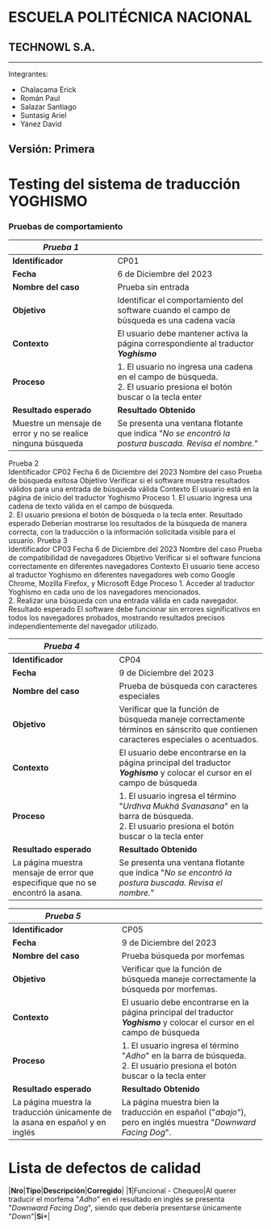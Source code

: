 # ESCUELA POLITÉCNICA NACIONAL
## TECHNOWL S.A.

---
Integrantes: 
- Chalacama Erick
- Román Paul
- Salazar Santiago
- Suntasig Ariel
- Yánez David

Versión: Primera
---
# Testing del sistema de traducción YOGHISMO

### Pruebas de comportamiento

|***Prueba 1***||
|-|-|
|**Identificador**|CP01|
|**Fecha**|6 de Diciembre del 2023|
|**Nombre del caso**|Prueba sin entrada|
|**Objetivo**|Identificar el comportamiento del software cuando el campo de búsqueda es una cadena vacía|
|**Contexto**|El usuario debe mantener activa la página correspondiente al traductor ***Yoghismo***|
|**Proceso**|1. El usuario no ingresa una cadena en el campo de búsqueda. <br/> 2. El usuario presiona el botón buscar o la tecla enter|
|**Resultado esperado**|**Resultado Obtenido**|
|Muestre un mensaje de error y no se realice ninguna búsqueda|Se presenta una ventana flotante que indica "*No se encontró la postura buscada. Revisa el nombre.*"|


Prueba 2	
Identificador	CP02
Fecha	6 de Diciembre del 2023
Nombre del caso	Prueba de búsqueda exitosa
Objetivo	Verificar si el software muestra resultados válidos para una entrada de búsqueda válida
Contexto	El usuario está en la página de inicio del traductor Yoghismo
Proceso	1. El usuario ingresa una cadena de texto válida en el campo de búsqueda. <br/> 2. El usuario presiona el botón de búsqueda o la tecla enter.
Resultado esperado	Deberían mostrarse los resultados de la búsqueda de manera correcta, con la traducción o la información solicitada visible para el usuario.
Prueba 3	
Identificador	CP03
Fecha	6 de Diciembre del 2023
Nombre del caso	Prueba de compatibilidad de navegadores
Objetivo	Verificar si el software funciona correctamente en diferentes navegadores
Contexto	El usuario tiene acceso al traductor Yoghismo en diferentes navegadores web como Google Chrome, Mozilla Firefox, y Microsoft Edge
Proceso	1. Acceder al traductor Yoghismo en cada uno de los navegadores mencionados. <br/> 2. Realizar una búsqueda con una entrada válida en cada navegador.
Resultado esperado	El software debe funcionar sin errores significativos en todos los navegadores probados, mostrando resultados precisos independientemente del navegador utilizado.



|***Prueba 4***||
|-|-|
|**Identificador**|CP04|
|**Fecha**|9 de Diciembre del 2023|
|**Nombre del caso**|Prueba de búsqueda con caracteres especiales|
|**Objetivo**|Verificar que la función de búsqueda maneje correctamente términos en sánscrito que contienen caracteres especiales o acentuados.|
|**Contexto**|El usuario debe encontrarse en la página principal del traductor ***Yoghismo*** y colocar el cursor en el campo de búsqueda|
|**Proceso**|1. El usuario ingresa el término "*Urdhva Mukhá Svanasana*" en la barra de búsqueda. <br/> 2. El usuario presiona el botón buscar o la tecla enter|
|**Resultado esperado**|**Resultado Obtenido**|
|La página muestra mensaje de error que especifique que no se encontró la asana.|Se presenta una ventana flotante que indica "*No se encontró la postura buscada. Revisa el nombre.*"|

|***Prueba 5***||
|-|-|
|**Identificador**|CP05|
|**Fecha**|9 de Diciembre del 2023|
|**Nombre del caso**|Prueba búsqueda por morfemas|
|**Objetivo**|Verificar que la función de búsqueda maneje correctamente la búsqueda por morfemas.|
**Contexto**|El usuario debe encontrarse en la página principal del traductor ***Yoghismo*** y colocar el cursor en el campo de búsqueda|
|**Proceso**|1. El usuario ingresa el término "*Adho*" en la barra de búsqueda. <br/> 2. El usuario presiona el botón buscar o la tecla enter|
|**Resultado esperado**|**Resultado Obtenido**|
|La página muestra la traducción únicamente de la asana en español y en inglés|La página muestra bien la traducción en español ("*abajo*"), pero en inglés muestra "*Downward Facing Dog*".|

# Lista de defectos de calidad

|**Nro**|**Tipo**|**Descripción**|**Corregido**|
|**1**|Funcional - Chequeo|Al querer traducir el morfema "*Adho*" en el resultado en inglés se presenta "*Downward Facing Dog*", siendo que debería presentarse únicamente "*Down*"|**Sí***|